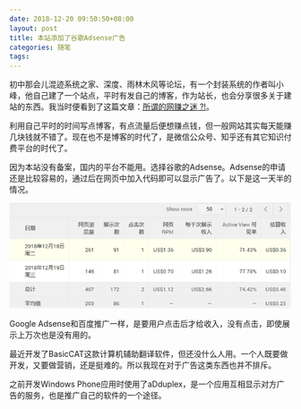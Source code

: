 ```yaml
---
date: 2018-12-20 09:50:50+08:00
layout: post
title: 本站添加了谷歌Adsense广告
categories: 随笔
tags: 
---
```


初中那会儿混迹系统之家、深度、雨林木风等论坛，有一个封装系统的作者叫小峰，他自己建了一个站点，平时有发自己的博客，作为站长，也会分享很多关于建站的东西。我当时便看到了这篇文章：[所谓的网赚之迷 ?!](http://www.likespc.cn/blog/wangzhuan-of-the-so-called-fans.html)。

利用自己平时的时间写点博客，有点流量后便想赚点钱，但一般网站其实每天能赚几块钱就不错了。现在也不是博客的时代了，是微信公众号、知乎还有其它知识付费平台的时代了。

因为本站没有备案，国内的平台不能用。选择谷歌的Adsense。Adsense的申请还是比较容易的，通过后在网页中加入代码即可以显示广告了。以下是这一天半的情况。

![](https://github.com/xulihang/xulihang.github.io/raw/master/album/adsense.png)

Google Adsense和百度推广一样，是要用户点击后才给收入，没有点击，即使展示上万次也是没有用的。

最近开发了BasicCAT这款计算机辅助翻译软件，但还没什么人用。一个人既要做开发，又要做营销，还是挺难的。所以我现在对于广告这类东西也并不排斥。

之前开发Windows Phone应用时使用了aDduplex，是一个应用互相显示对方广告的服务，也是推广自己的软件的一个途径。





